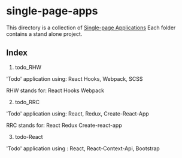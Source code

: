 # single-page-apps

This directory is a collection of [Single-page Applications](https://en.wikipedia.org/wiki/Single-page_application)
Each folder contains a stand alone project.

## Index
1. todo_RHW

'Todo' application using: React Hooks, Webpack, SCSS

RHW stands for: React Hooks Webpack

2. todo_RRC

'Todo' application using: React, Redux, Create-React-App

RRC stands for: React Redux Create-react-app

3. todo-React

'Todo' application using : React, React-Context-Api, Bootstrap
